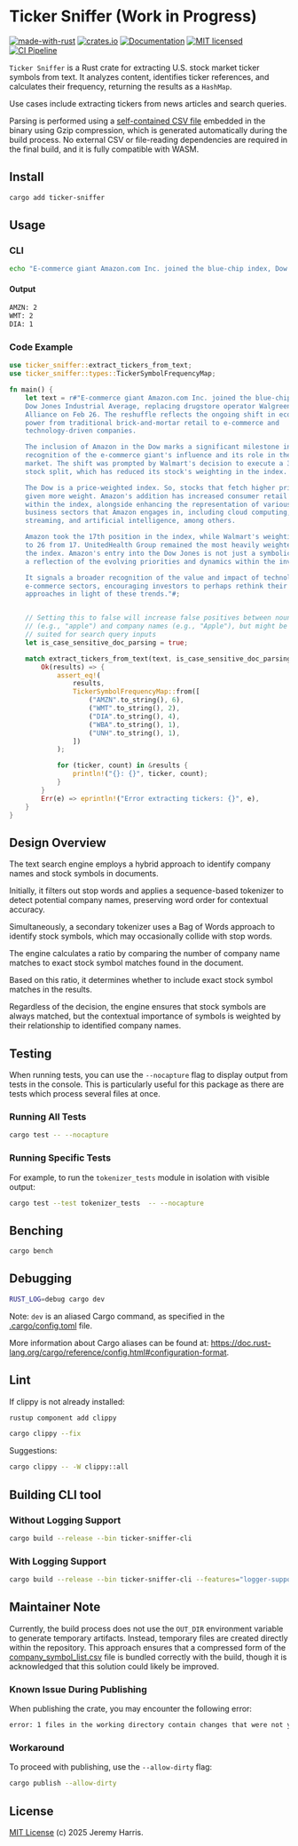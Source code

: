# Ticker Sniffer (Work in Progress)

[![made-with-rust][rust-logo]][rust-src-page]
[![crates.io][crates-badge]][crates-page]
[![Documentation][docs-badge]][docs-page]
[![MIT licensed][license-badge]][license-page]
[![CI Pipeline][ci-badge]][ci-page]

`Ticker Sniffer` is a Rust crate for extracting U.S. stock market ticker symbols from text. It analyzes content, identifies ticker references, and calculates their frequency, returning the results as a `HashMap`.

Use cases include extracting tickers from news articles and search queries.

Parsing is performed using a [self-contained CSV file](data) embedded in the binary using Gzip compression, which is generated automatically during the build process. No external CSV or file-reading dependencies are required in the final build, and it is fully compatible with WASM.

## Install

```bash
cargo add ticker-sniffer
```

## Usage

### CLI

```bash
echo "E-commerce giant Amazon.com Inc. joined the blue-chip index, Dow Jones Industrial Average... Walmart, Amazon, Walmart" | RUST_LOG=debug cargo run
```

#### Output

```bash
AMZN: 2
WMT: 2
DIA: 1
```

### Code Example

```rust
use ticker_sniffer::extract_tickers_from_text;
use ticker_sniffer::types::TickerSymbolFrequencyMap;

fn main() {
    let text = r#"E-commerce giant Amazon.com Inc. joined the blue-chip index, 
    Dow Jones Industrial Average, replacing drugstore operator Walgreens Boots 
    Alliance on Feb 26. The reshuffle reflects the ongoing shift in economic 
    power from traditional brick-and-mortar retail to e-commerce and 
    technology-driven companies.

    The inclusion of Amazon in the Dow marks a significant milestone in the 
    recognition of the e-commerce giant's influence and its role in the broader 
    market. The shift was prompted by Walmart's decision to execute a 3-to-1 
    stock split, which has reduced its stock's weighting in the index.

    The Dow is a price-weighted index. So, stocks that fetch higher prices are 
    given more weight. Amazon's addition has increased consumer retail exposure 
    within the index, alongside enhancing the representation of various other 
    business sectors that Amazon engages in, including cloud computing, digital 
    streaming, and artificial intelligence, among others.

    Amazon took the 17th position in the index, while Walmart's weighting dropped 
    to 26 from 17. UnitedHealth Group remained the most heavily weighted stock in 
    the index. Amazon's entry into the Dow Jones is not just a symbolic change but 
    a reflection of the evolving priorities and dynamics within the investment world.

    It signals a broader recognition of the value and impact of technology and 
    e-commerce sectors, encouraging investors to perhaps rethink their investment 
    approaches in light of these trends."#;


    // Setting this to false will increase false positives between nouns 
    // (e.g., "apple") and company names (e.g., "Apple"), but might be better 
    // suited for search query inputs
    let is_case_sensitive_doc_parsing = true;

    match extract_tickers_from_text(text, is_case_sensitive_doc_parsing) {
        Ok(results) => {
            assert_eq!(
                results,
                TickerSymbolFrequencyMap::from([
                    ("AMZN".to_string(), 6),
                    ("WMT".to_string(), 2),
                    ("DIA".to_string(), 4),
                    ("WBA".to_string(), 1),
                    ("UNH".to_string(), 1),
                ])
            );

            for (ticker, count) in &results {
                println!("{}: {}", ticker, count);
            }
        }
        Err(e) => eprintln!("Error extracting tickers: {}", e),
    }
}
```

## Design Overview

The text search engine employs a hybrid approach to identify company names and stock symbols in documents.

Initially, it filters out stop words and applies a sequence-based tokenizer to detect potential company names, preserving word order for contextual accuracy.

Simultaneously, a secondary tokenizer uses a Bag of Words approach to identify stock symbols, which may occasionally collide with stop words.

The engine calculates a ratio by comparing the number of company name matches to exact stock symbol matches found in the document.

Based on this ratio, it determines whether to include exact stock symbol matches in the results.

Regardless of the decision, the engine ensures that stock symbols are always matched, but the contextual importance of symbols is weighted by their relationship to identified company names.



## Testing

When running tests, you can use the `--nocapture` flag to display output from tests in the console. This is particularly useful for this package as there are tests which process several files at once.

### Running All Tests

```bash
cargo test -- --nocapture
```

### Running Specific Tests

For example, to run the `tokenizer_tests` module in isolation with visible output:

```bash
cargo test --test tokenizer_tests  -- --nocapture
```

## Benching

```bash
cargo bench
```


## Debugging

```bash
RUST_LOG=debug cargo dev
```

Note: `dev` is an aliased Cargo command, as specified in the [.cargo/config.toml](.cargo/config.toml) file.

More information about Cargo aliases can be found at: https://doc.rust-lang.org/cargo/reference/config.html#configuration-format.

## Lint

If clippy is not already installed:

```bash
rustup component add clippy
```

```bash
cargo clippy --fix
```

Suggestions:

```bash
cargo clippy -- -W clippy::all
```

## Building CLI tool

### Without Logging Support

```bash
cargo build --release --bin ticker-sniffer-cli
```

### With Logging Support

```bash
cargo build --release --bin ticker-sniffer-cli --features="logger-support"
```

## Maintainer Note

Currently, the build process does not use the `OUT_DIR` environment variable to generate temporary artifacts. Instead, temporary files are created directly within the repository. This approach ensures that a compressed form of the [company_symbol_list.csv](data/company_symbol_list.csv) file is bundled correctly with the build, though it is acknowledged that this solution could likely be improved.

### Known Issue During Publishing

When publishing the crate, you may encounter the following error:

```bash
error: 1 files in the working directory contain changes that were not yet committed into git:
```

### Workaround

To proceed with publishing, use the `--allow-dirty` flag:

```bash
cargo publish --allow-dirty
```

## License

[MIT License](LICENSE) (c) 2025 Jeremy Harris.

[rust-src-page]: https://www.rust-lang.org/
[rust-logo]: https://img.shields.io/badge/Made%20with-Rust-black?&logo=Rust

[crates-page]: https://crates.io/crates/ticker-sniffer
[crates-badge]: https://img.shields.io/crates/v/ticker-sniffer.svg

[docs-page]: https://docs.rs/ticker-sniffer
[docs-badge]: https://docs.rs/ticker-sniffer/badge.svg

[license-page]: ./LICENSE
[license-badge]: https://img.shields.io/badge/license-MIT-blue.svg

[ci-page]: https://github.com/jzombie/rust-ticker-sniffer/actions/workflows/ci.yml
[ci-badge]: https://github.com/jzombie/rust-ticker-sniffer/actions/workflows/ci.yml/badge.svg
